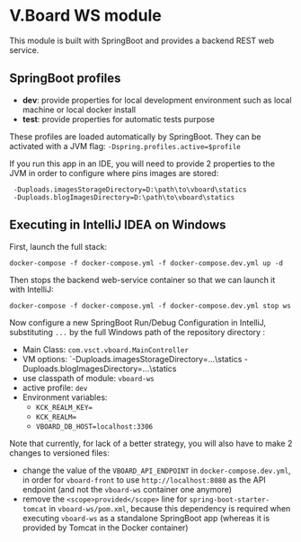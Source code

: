 # V.Board WS module

This module is built with SpringBoot and provides a backend REST web service.

## SpringBoot profiles

- **dev**: provide properties for local development environment such as local machine or local docker install
- **test**: provide properties for automatic tests purpose

These profiles are loaded automatically by SpringBoot. They can be activated with a JVM flag: `-Dspring.profiles.active=$profile`

If you run this app in an IDE, you will need to provide 2 properties to the JVM in order to configure where pins images are stored:
```
 -Duploads.imagesStorageDirectory=D:\path\to\vboard\statics
 -Duploads.blogImagesDirectory=D:\path\to\vboard\statics
```

## Executing in IntelliJ IDEA on Windows

First, launch the full stack:
```
docker-compose -f docker-compose.yml -f docker-compose.dev.yml up -d
```

Then stops the backend web-service container so that we can launch it with IntelliJ:
```
docker-compose -f docker-compose.yml -f docker-compose.dev.yml stop ws
```

Now configure a new SpringBoot Run/Debug Configuration in IntelliJ,
substituting `...` by the full Windows path of the repository directory :
- Main Class: `com.vsct.vboard.MainController`
- VM options: `-Duploads.imagesStorageDirectory=...\statics -Duploads.blogImagesDirectory=...\statics
- use classpath of module: `vboard-ws`
- active profile: `dev`
- Environment variables:
  * `KCK_REALM_KEY=`
  * `KCK_REALM=`
  * `VBOARD_DB_HOST=localhost:3306`

Note that currently, for lack of a better strategy, you will also have to make 2 changes to versioned files:
- change the value of the `VBOARD_API_ENDPOINT` in `docker-compose.dev.yml`,
in order for `vboard-front` to use `http://localhost:8080` as the API endpoint (and not the `vboard-ws` container one anymore)
- remove the `<scope>provided</scope>` line for `spring-boot-starter-tomcat` in `vboard-ws/pom.xml`,
because this dependency is required when executing `vboard-ws` as a standalone SpringBoot app
(whereas it is provided by Tomcat in the Docker container)
